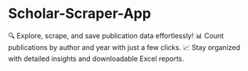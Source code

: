 # Scholar-Scraper-App
🔍 Explore, scrape, and save publication data effortlessly! 📊 Count publications by author and year with just a few clicks. 📈 Stay organized with detailed insights and downloadable Excel reports.

